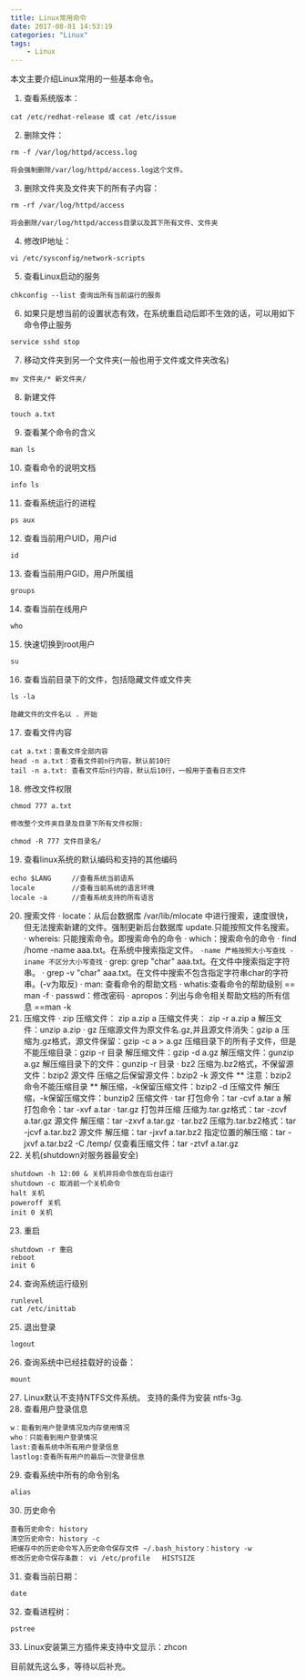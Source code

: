 ```yaml
---
title: Linux常用命令
date: 2017-08-01 14:53:19
categories: "Linux"
tags: 
    - Linux
---
```


本文主要介绍Linux常用的一些基本命令。

1. 查看系统版本：
```
cat /etc/redhat-release 或 cat /etc/issue
```
2. 删除文件： 
```
rm -f /var/log/httpd/access.log
```
    将会强制删除/var/log/httpd/access.log这个文件。
3. 删除文件夹及文件夹下的所有子内容：
```
rm -rf /var/log/httpd/access
```
    将会删除/var/log/httpd/access目录以及其下所有文件、文件夹
4. 修改IP地址：
```
vi /etc/sysconfig/network-scripts
```
5. 查看Linux启动的服务
```
chkconfig --list 查询出所有当前运行的服务
```
6. 如果只是想当前的设置状态有效，在系统重启动后即不生效的话，可以用如下命令停止服务
```
service sshd stop
```
7. 移动文件夹到另一个文件夹(一般也用于文件或文件夹改名)
```
mv 文件夹/* 新文件夹/
```
8. 新建文件
```
touch a.txt
```
9. 查看某个命令的含义
```
man ls
```
10. 查看命令的说明文档
```
info ls
```
11. 查看系统运行的进程
```
ps aux
```
12. 查看当前用户UID，用户id
```
id
```
13. 查看当前用户GID，用户所属组
```
groups
```
14. 查看当前在线用户
```
who
```
15. 快速切换到root用户
```
su
```
16. 查看当前目录下的文件，包括隐藏文件或文件夹
```
ls -la
```
    隐藏文件的文件名以 . 开始
17. 查看文件内容
```
cat a.txt：查看文件全部内容
head -n a.txt：查看文件前n行内容，默认前10行
tail -n a.txt: 查看文件后n行内容，默认后10行，一般用于查看日志文件
```
18. 修改文件权限
```
chmod 777 a.txt
```
    修改整个文件夹目录及目录下所有文件权限:
```
chmod -R 777 文件目录名/
```
19. 查看linux系统的默认编码和支持的其他编码
```
echo $LANG     //查看系统当前语系
locale         //查看当前系统的语言环境
locale -a      //查看系统支持的所有语言
```
20. 搜索文件
    · locate：从后台数据库 /var/lib/mlocate 中进行搜索，速度很快，但无法搜索新建的文件。强制更新后台数据库 update.只能按照文件名搜索。
    · whereis: 只能搜索命令。即搜索命令的命令
    · which：搜索命令的命令
    · find /home -name aaa.txt。在系统中搜索指定文件。
        ```
            -name 严格按照大小写查找
            -iname 不区分大小写查找
        ```
    · grep: grep "char" aaa.txt。在文件中搜索指定字符串。
    · grep -v "char" aaa.txt。在文件中搜索不包含指定字符串char的字符串。(-v为取反)
    · man: 查看命令的帮助文档
    · whatis:查看命令的帮助级别 == man -f
    · passwd：修改密码
    · apropos：列出与命令相关帮助文档的所有信息 ==man -k
21. 压缩文件
    · zip
        压缩文件： zip a.zip a
        压缩文件夹： zip -r a.zip a
        解压文件：unzip a.zip
    · gz
        压缩源文件为原文件名.gz,并且源文件消失：gzip a
        压缩为.gz格式，源文件保留：gzip -c a > a.gz
        压缩目录下的所有子文件，但是不能压缩目录：gzip -r 目录
        解压缩文件：gzip -d a.gz
        解压缩文件：gunzip a.gz
        解压缩目录下的文件：gunzip -r 目录
    · bz2
        压缩为.bz2格式，不保留源文件：bzip2 源文件
        压缩之后保留源文件：bzip2 -k 源文件
        ** 注意：bzip2命令不能压缩目录 **
        解压缩，-k保留压缩文件：bzip2 -d 压缩文件
        解压缩，-k保留压缩文件：bunzip2 压缩文件
    · tar
        打包命令：tar -cvf a.tar a
        解打包命令：tar -xvf a.tar
    · tar.gz 打包并压缩
        压缩为.tar.gz格式：tar -zcvf a.tar.gz 源文件
        解压缩：tar -zxvf a.tar.gz
    · tar.bz2
        压缩为.tar.bz2格式：tar -jcvf a.tar.bz2 源文件
        解压缩：tar -jxvf a.tar.bz2
        指定位置的解压缩：tar - jxvf a.tar.bz2 -C /temp/
        仅查看压缩文件：tar -ztvf a.tar.gz
22. 关机(shutdown对服务器最安全)
```
shutdown -h 12:00 & 关机并将命令放在后台运行
shutdown -c 取消前一个关机命令
halt 关机
poweroff 关机
init 0 关机
```
23. 重启
```
shutdown -r 重启
reboot
init 6
```
24. 查询系统运行级别
```
runlevel
cat /etc/inittab
```
25. 退出登录
```
logout
```
26. 查询系统中已经挂载好的设备：
```
mount
```
27. Linux默认不支持NTFS文件系统。
    支持的条件为安装 ntfs-3g.
28. 查看用户登录信息
```
w：能看到用户登录情况及内存使用情况
who：只能看到用户登录情况
last:查看系统中所有用户登录信息
lastlog:查看所有用户的最后一次登录信息
```
29. 查看系统中所有的命令别名
```
alias
```
30. 历史命令
```
查看历史命令: history
清空历史命令: history -c
把缓存中的历史命令写入历史命令保存文件 ~/.bash_history：history -w
修改历史命令保存条数： vi /etc/profile   HISTSIZE
```
31. 查看当前日期：
```
date
```
32. 查看进程树：
```
pstree
```
33. Linux安装第三方插件来支持中文显示：zhcon


目前就先这么多，等待以后补充。


